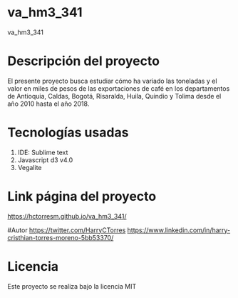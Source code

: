 # va_hm3_341
va_hm3_341

# Descripción del proyecto
El presente proyecto busca estudiar cómo ha variado las toneladas y el valor en miles de pesos de las exportaciones de café en los departamentos de Antioquia, Caldas, Bogotá, Risaralda, Huila, Quindio y Tolima desde el año 2010 hasta el año 2018.

# Tecnologías usadas 
1. IDE: Sublime text
2. Javascript d3 v4.0
3. Vegalite

# Link página del proyecto
https://hctorresm.github.io/va_hm3_341/

#Autor
https://twitter.com/HarryCTorres
https://www.linkedin.com/in/harry-cristhian-torres-moreno-5bb53370/

# Licencia
Este proyecto se realiza bajo la licencia MIT
